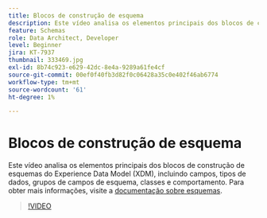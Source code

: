 ```yaml
---
title: Blocos de construção de esquema
description: Este vídeo analisa os elementos principais dos blocos de construção de esquemas do Experience Data Model (XDM), incluindo campos, tipos de dados, grupos de campos de esquema, classes e comportamento.
feature: Schemas
role: Data Architect, Developer
level: Beginner
jira: KT-7937
thumbnail: 333469.jpg
exl-id: 8b74c923-e629-42dc-8e4a-9289a61fe4cf
source-git-commit: 00ef0f40fb3d82f0c06428a35c0e402f46ab6774
workflow-type: tm+mt
source-wordcount: '61'
ht-degree: 1%

---
```


# Blocos de construção de esquema

Este vídeo analisa os elementos principais dos blocos de construção de esquemas do Experience Data Model (XDM), incluindo campos, tipos de dados, grupos de campos de esquema, classes e comportamento. Para obter mais informações, visite a [documentação sobre esquemas](https://experienceleague.adobe.com/docs/experience-platform/xdm/home.html?lang=pt-BR).

>[!VIDEO](https://video.tv.adobe.com/v/333469?learn=on)
